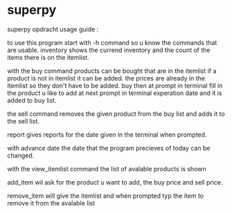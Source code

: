 # superpy
superpy opdracht
 usage guide : 

to use this program start with -h command so u know the commands that are usable.
inventory  shows the currend inventory and the count of the items there is on the itemlist.

with the buy command products can be bought that are in the itemlist if a product is not in itemlist it can be added.
the prices are already in the itemlist so they don't have to be added.
buy  then at prompt in terminal fill in the product u like to add at next prompt in terminal experation date and it is added to buy list.

 the sell command removes the given product from the buy list and adds it to the sell list.

 report gives reports for the date given in the terminal when prompted.

 with advance date the date that the program precieves of today can be changed.

with the view_itemlist command the list of avalable products is shown

add_item  wil ask for the product u want to add, the buy price and sell price.

remove_item will give the itemlist and when prompted typ the item to remove it from the avalable list

